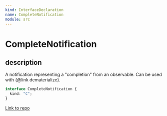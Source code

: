 ```yaml
---
kind: InterfaceDeclaration
name: CompleteNotification
module: src
---
```


# CompleteNotification

## description

A notification representing a "completion" from an observable.
Can be used with {@link dematerialize}.

```ts
interface CompleteNotification {
  kind: "C";
}
```

[Link to repo](https://github.com/ReactiveX/rxjs/blob/master/src/internal/types.ts#L110-L112)
